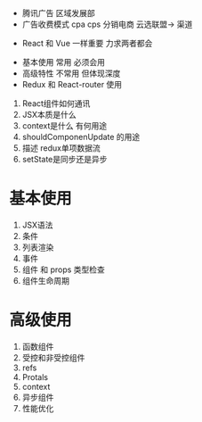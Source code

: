 - 腾讯广告 区域发展部
- 广告收费模式 cpa cps 分销电商 云选联盟-> 渠道

* React 和 Vue 一样重要 力求两者都会

- 基本使用 常用 必须会用
- 高级特性 不常用 但体现深度
- Redux 和 React-router 使用

1. React组件如何通讯
2. JSX本质是什么
3. context是什么 有何用途
4. shouldComponenUpdate 的用途
5. 描述 redux单项数据流
6. setState是同步还是异步

# 基本使用

1. JSX语法
2. 条件
3. 列表渲染
4. 事件
5. 组件 和 props 类型检查
6. 组件生命周期

# 高级使用

1. 函数组件
2. 受控和非受控组件
3. refs
4. Protals
5. context
6. 异步组件
7. 性能优化

